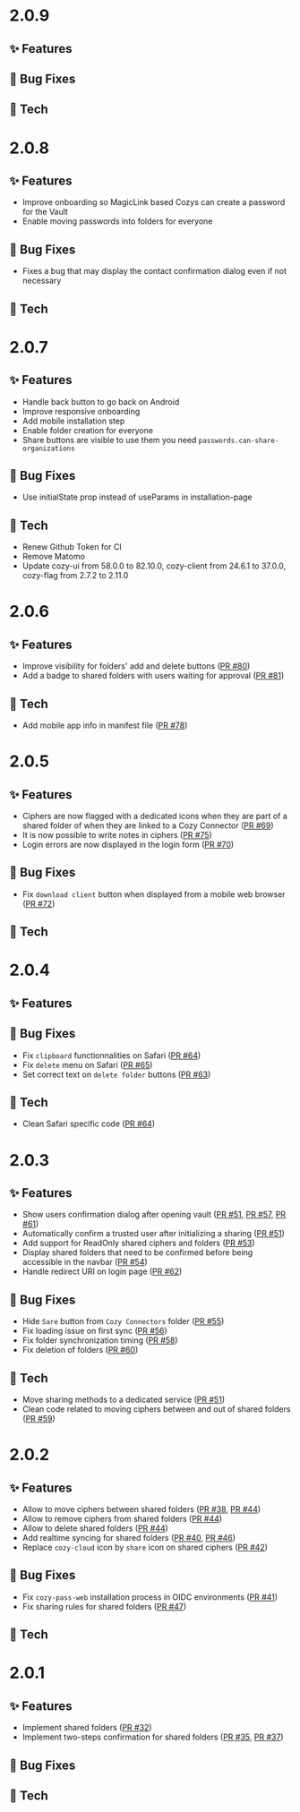 # 2.0.9

## ✨ Features


## 🐛 Bug Fixes


## 🔧 Tech


# 2.0.8

## ✨ Features

* Improve onboarding so MagicLink based Cozys can create a password for the Vault
* Enable moving passwords into folders for everyone

## 🐛 Bug Fixes

* Fixes a bug that may display the contact confirmation dialog even if not necessary

## 🔧 Tech

# 2.0.7

## ✨ Features

* Handle back button to go back on Android
* Improve responsive onboarding
* Add mobile installation step
* Enable folder creation for everyone
* Share buttons are visible to use them you need `passwords.can-share-organizations`

## 🐛 Bug Fixes

* Use initialState prop instead of useParams in installation-page 

## 🔧 Tech

* Renew Github Token for CI
* Remove Matomo
* Update cozy-ui from 58.0.0 to 82.10.0,  cozy-client from 24.6.1 to 37.0.0, cozy-flag from 2.7.2 to 2.11.0

# 2.0.6

## ✨ Features

* Improve visibility for folders' add and delete buttons ([PR #80](https://github.com/cozy/cozy-pass-web/pull/80))
* Add a badge to shared folders with users waiting for approval ([PR #81](https://github.com/cozy/cozy-pass-web/pull/81))

## 🔧 Tech

* Add mobile app info in manifest file ([PR #78](https://github.com/cozy/cozy-pass-web/pull/78))

# 2.0.5

## ✨ Features

* Ciphers are now flagged with a dedicated icons when they are part of a shared folder of when they are linked to a Cozy Connector ([PR #69](https://github.com/cozy/cozy-pass-web/pull/69))
* It is now possible to write notes in ciphers ([PR #75](https://github.com/cozy/cozy-pass-web/pull/75))
* Login errors are now displayed in the login form ([PR #70](https://github.com/cozy/cozy-pass-web/pull/70))

## 🐛 Bug Fixes

* Fix `download client` button when displayed from a mobile web browser ([PR #72](https://github.com/cozy/cozy-pass-web/pull/72))

## 🔧 Tech

# 2.0.4

## ✨ Features


## 🐛 Bug Fixes

* Fix `clipboard` functionnalities on Safari ([PR #64](https://github.com/cozy/cozy-pass-web/pull/64))
* Fix `delete` menu on Safari ([PR #65](https://github.com/cozy/cozy-pass-web/pull/65))
* Set correct text on `delete folder` buttons ([PR #63](https://github.com/cozy/cozy-pass-web/pull/63))

## 🔧 Tech

* Clean Safari specific code ([PR #64](https://github.com/cozy/cozy-pass-web/pull/64))

# 2.0.3

## ✨ Features

* Show users confirmation dialog after opening vault ([PR #51](https://github.com/cozy/cozy-pass-web/pull/51), [PR #57](https://github.com/cozy/cozy-pass-web/pull/57), [PR #61](https://github.com/cozy/cozy-pass-web/pull/61))
* Automatically confirm a trusted user after initializing a sharing ([PR #51](https://github.com/cozy/cozy-pass-web/pull/51))
* Add support for ReadOnly shared ciphers and folders ([PR #53](https://github.com/cozy/cozy-pass-web/pull/53))
* Display shared folders that need to be confirmed before being accessible in the navbar ([PR #54](https://github.com/cozy/cozy-pass-web/pull/54))
* Handle redirect URI on login page ([PR #62](https://github.com/cozy/cozy-pass-web/pull/62))

## 🐛 Bug Fixes

* Hide `Sare` button from `Cozy Connectors` folder ([PR #55](https://github.com/cozy/cozy-pass-web/pull/55))
* Fix loading issue on first sync ([PR #56](https://github.com/cozy/cozy-pass-web/pull/56))
* Fix folder synchronization timing ([PR #58](https://github.com/cozy/cozy-pass-web/pull/58))
* Fix deletion of folders ([PR #60](https://github.com/cozy/cozy-pass-web/pull/60))

## 🔧 Tech

* Move sharing methods to a dedicated service ([PR #51](https://github.com/cozy/cozy-pass-web/pull/51))
* Clean code related to moving ciphers between and out of shared folders ([PR #59](https://github.com/cozy/cozy-pass-web/pull/59))

# 2.0.2

## ✨ Features

* Allow to move ciphers between shared folders ([PR #38](https://github.com/cozy/cozy-pass-web/pull/38), [PR #44](https://github.com/cozy/cozy-pass-web/pull/44))
* Allow to remove ciphers from shared folders ([PR #44](https://github.com/cozy/cozy-pass-web/pull/44))
* Allow to delete shared folders ([PR #44](https://github.com/cozy/cozy-pass-web/pull/44))
* Add realtime syncing for shared folders ([PR #40](https://github.com/cozy/cozy-pass-web/pull/40), [PR #46](https://github.com/cozy/cozy-pass-web/pull/46))
* Replace `cozy-cloud` icon by `share` icon on shared ciphers ([PR #42](https://github.com/cozy/cozy-pass-web/pull/42))

## 🐛 Bug Fixes

* Fix `cozy-pass-web` installation process in OIDC environments ([PR #41](https://github.com/cozy/cozy-pass-web/pull/41))
* Fix sharing rules for shared folders ([PR #47](https://github.com/cozy/cozy-pass-web/pull/47))

## 🔧 Tech

# 2.0.1

## ✨ Features

* Implement shared folders ([PR #32](https://github.com/cozy/cozy-pass-web/pull/32))
* Implement two-steps confirmation for shared folders ([PR #35](https://github.com/cozy/cozy-pass-web/pull/35), [PR #37](https://github.com/cozy/cozy-pass-web/pull/37))

## 🐛 Bug Fixes

## 🔧 Tech
